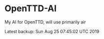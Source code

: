 # OpenTTD-AI
My AI for OpenTTD, will use primarily air

Latest backup: Sun Aug 25 07:45:02 UTC 2019
